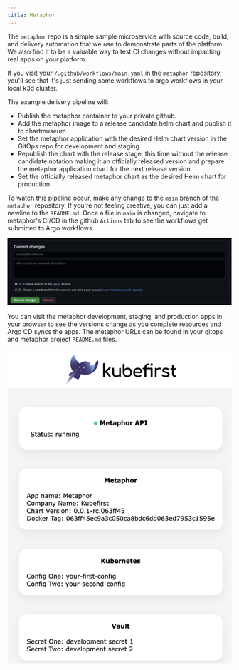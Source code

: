 ```yaml
---
title: Metaphor
---
```


The `metaphor` repo is a simple sample microservice with source code, build, and delivery automation that we use to demonstrate parts of the platform. We also find it to be a valuable way to test CI changes without impacting real apps on your platform.

If you visit your `/.github/workflows/main.yaml` in the `metaphor` repository, you'll see that it's just sending some workflows to argo workflows in your local k3d cluster.

The example delivery pipeline will:

- Publish the metaphor container to your private github.
- Add the metaphor image to a release candidate helm chart and publish it to chartmuseum
- Set the metaphor application with the desired Helm chart version in the GitOps repo for development and staging
- Republish the chart with the release stage, this time without the release candidate notation making it an officially released version and prepare the metaphor application chart for the next release version
- Set the officially released metaphor chart as the desired Helm chart for production.

To watch this pipeline occur, make any change to the `main` branch of the `metaphor` repository. If you're not feeling creative, you can just add a newline to the `README.md`. Once a file in `main` is changed, navigate to metaphor's CI/CD in the github `Actions` tab to see the workflows get submitted to Argo workflows.

![metaphor-readme-update](../../img/kubefirst/local/metaphor-readme-update.png)

You can visit the metaphor development, staging, and production apps in your browser to see the versions change as you complete resources and Argo CD syncs the apps. The metaphor URLs can be found in your gitops and metaphor project `README.md` files.
<!-- TODO: 2.0 - image update - metaphor facelift -->
![metaphor-development](../../img/kubefirst/local/metaphor-frontend-development.png)
